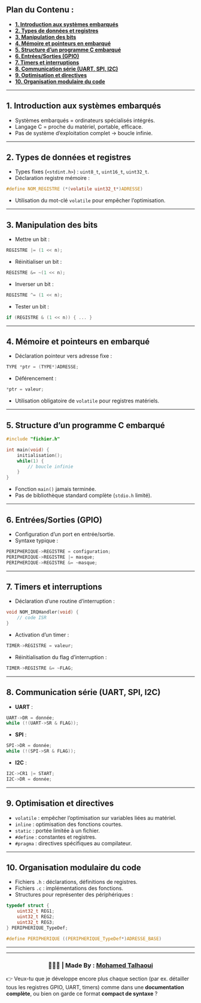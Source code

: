 ## **Plan du Contenu :**

* **[1. Introduction aux systèmes embarqués](#1-introduction-aux-systèmes-embarqués)**
* **[2. Types de données et registres](#2-types-de-données-et-registres)**
* **[3. Manipulation des bits](#3-manipulation-des-bits)**
* **[4. Mémoire et pointeurs en embarqué](#4-mémoire-et-pointeurs-en-embarqué)**
* **[5. Structure d’un programme C embarqué](#5-structure-dun-programme-c-embarqué)**
* **[6. Entrées/Sorties (GPIO)](#6-entrées-sorties-gpio)**
* **[7. Timers et interruptions](#7-timers-et-interruptions)**
* **[8. Communication série (UART, SPI, I2C)](#8-communication-série-uart-spi-i2c)**
* **[9. Optimisation et directives](#9-optimisation-et-directives)**
* **[10. Organisation modulaire du code](#10-organisation-modulaire-du-code)**

---

## **1. Introduction aux systèmes embarqués**

* Systèmes embarqués = ordinateurs spécialisés intégrés.
* Langage C = proche du matériel, portable, efficace.
* Pas de système d’exploitation complet → boucle infinie.

---

## **2. Types de données et registres**

* Types fixes (`<stdint.h>`) : `uint8_t`, `uint16_t`, `uint32_t`.
* Déclaration registre mémoire :

```c
#define NOM_REGISTRE (*(volatile uint32_t*)ADRESSE)
```

* Utilisation du mot-clé `volatile` pour empêcher l’optimisation.

---

## **3. Manipulation des bits**

* Mettre un bit :

```c
REGISTRE |= (1 << n);
```

* Réinitialiser un bit :

```c
REGISTRE &= ~(1 << n);
```

* Inverser un bit :

```c
REGISTRE ^= (1 << n);
```

* Tester un bit :

```c
if (REGISTRE & (1 << n)) { ... }
```

---

## **4. Mémoire et pointeurs en embarqué**

* Déclaration pointeur vers adresse fixe :

```c
TYPE *ptr = (TYPE*)ADRESSE;
```

* Déférencement :

```c
*ptr = valeur;
```

* Utilisation obligatoire de `volatile` pour registres matériels.

---

## **5. Structure d’un programme C embarqué**

```c
#include "fichier.h"

int main(void) {
    initialisation();
    while(1) {
        // boucle infinie
    }
}
```

* Fonction `main()` jamais terminée.
* Pas de bibliothèque standard complète (`stdio.h` limité).

---

## **6. Entrées/Sorties (GPIO)**

* Configuration d’un port en entrée/sortie.
* Syntaxe typique :

```c
PERIPHERIQUE->REGISTRE = configuration;
PERIPHERIQUE->REGISTRE |= masque;
PERIPHERIQUE->REGISTRE &= ~masque;
```

---

## **7. Timers et interruptions**

* Déclaration d’une routine d’interruption :

```c
void NOM_IRQHandler(void) {
    // code ISR
}
```

* Activation d’un timer :

```c
TIMER->REGISTRE = valeur;
```

* Réinitialisation du flag d’interruption :

```c
TIMER->REGISTRE &= ~FLAG;
```

---

## **8. Communication série (UART, SPI, I2C)**

* **UART** :

```c
UART->DR = donnée;
while (!(UART->SR & FLAG));
```

* **SPI** :

```c
SPI->DR = donnée;
while (!(SPI->SR & FLAG));
```

* **I2C** :

```c
I2C->CR1 |= START;
I2C->DR = donnée;
```

---

## **9. Optimisation et directives**

* `volatile` : empêcher l’optimisation sur variables liées au matériel.
* `inline` : optimisation des fonctions courtes.
* `static` : portée limitée à un fichier.
* `#define` : constantes et registres.
* `#pragma` : directives spécifiques au compilateur.

---

## **10. Organisation modulaire du code**

* Fichiers `.h` : déclarations, définitions de registres.
* Fichiers `.c` : implémentations des fonctions.
* Structures pour représenter des périphériques :

```c
typedef struct {
    uint32_t REG1;
    uint32_t REG2;
    uint32_t REG3;
} PERIPHERIQUE_TypeDef;

#define PERIPHERIQUE ((PERIPHERIQUE_TypeDef*)ADRESSE_BASE)
```

---


---

<h3 align="center"> 🧑🏻‍💻 | Made By : <a href="https://github.com/mohamedtalhaouii" target="_blank">Mohamed Talhaoui</a></h3>

👉 Veux-tu que je développe encore plus chaque section (par ex. détailler tous les registres GPIO, UART, timers) comme dans une **documentation complète**, ou bien on garde ce format **compact de syntaxe** ?
